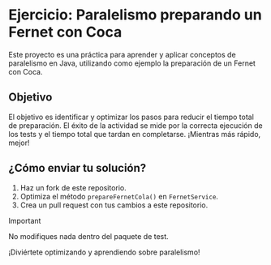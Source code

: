# Ejercicio: Paralelismo preparando un Fernet con Coca

Este proyecto es una práctica para aprender y aplicar conceptos de paralelismo en Java, utilizando como ejemplo la
preparación de un Fernet con Coca.

## Objetivo

El objetivo es identificar y optimizar los pasos para reducir el tiempo total de preparación.
El éxito de la actividad se mide por la correcta ejecución de los tests y el tiempo total que tardan en completarse.
¡Mientras más rápido, mejor!

## ¿Cómo enviar tu solución?

1. Haz un fork de este repositorio.
2. Optimiza el método `prepareFernetCola()` en `FernetService`.
3. Crea un pull request con tus cambios a este repositorio.

> [!IMPORTANT]  
> No modifiques nada dentro del paquete de test.

¡Diviértete optimizando y aprendiendo sobre paralelismo!

